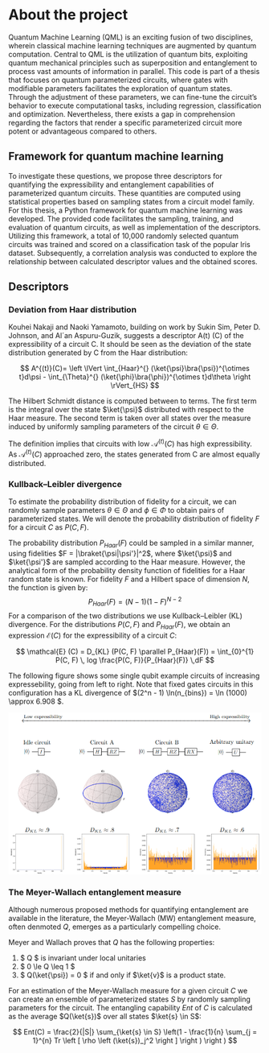 # About the project

Quantum Machine Learning (QML) is an exciting fusion of two disciplines, wherein classical machine learning techniques are augmented by quantum computation. Central to QML is the utilization of quantum bits, exploiting quantum mechanical principles such as superposition and entanglement to process vast amounts of information in parallel. This code is part of a thesis that focuses on quantum parameterized circuits, where gates with modifiable parameters facilitates the exploration of quantum states. Through the adjustment of these parameters, we can fine-tune the circuit’s behavior to execute computational tasks, including regression, classification and optimization. Nevertheless, there exists a gap in comprehension regarding the factors that render a specific parameterized circuit more potent or advantageous compared to others.

## Framework for quantum machine learning

To investigate these questions, we propose three descriptors for quantifying the expressibility and entanglement capabilities of parameterized quantum circuits. These quantities are computed using statistical properties based on sampling states from a circuit model family. For this thesis, a Python framework for quantum machine learning was developed. The provided code facilitates the sampling, training, and evaluation of quantum circuits, as well as implementation of the descriptors. Utilizing this framework, a total of 10,000 randomly selected quantum circuits was trained and scored on a classification task of the popular Iris dataset. Subsequently, a correlation analysis was conducted to explore the relationship between calculated descriptor values and the obtained scores.

## Descriptors

### Deviation from Haar distribution

Kouhei Nakaji and Naoki Yamamoto, building on work by Sukin Sim, Peter D. Johnson, and Al´an Aspuru-Guzik, suggests a descriptor A(t) (C) of the expressibility of a circuit C. It should be seen as the deviation of the state distribution generated by C from the Haar distribution:

$$
A^{(t)}(C)= \left \lVert \int_{Haar}^{} (\ket{\psi}\bra{\psi})^{\otimes t}d\psi - \int_{\Theta}^{} (\ket{\phi}\bra{\phi})^{\otimes t}d\theta \right \rVert_{HS}
$$

The Hilbert Schmidt distance is computed between to terms. The first term is the integral over the state $\ket{\psi}$ distributed with respect to the Haar measure. The second term is taken over all states over the measure induced by uniformly sampling parameters of the circuit $\theta \in \Theta$.

The definition implies that circuits with low $\mathcal{A}^{(t)}(C)$ has high expressibility. As $\mathcal{A}^{(t)}(C)$ approached zero, the states generated from C are almost equally distributed.

### Kullback–Leibler divergence

To estimate the probability distribution of fidelity for a circuit, we can randomly sample parameters $\theta \in \Theta$ and $\phi \in \Phi$ to obtain pairs of parameterized states. We will denote the probability distribution of fidelity $F$ for a circuit $C$ as $P(C, F)$. 

The probability distribution $P_{Haar}(F)$ could be sampled in a similar manner, using fidelities $F = |\braket{\psi|\psi'}|^2$, where $\ket{\psi}$ and $\ket{\psi'}$ are sampled according to the Haar measure. However, the analytical form of the probability density function of fidelities for a Haar random state is known. For fidelity $F$ and a Hilbert space of dimension $N$, the function is given by:
$$
    P_{Haar}(F) = (N - 1)(1 - F)^{N-2}
$$
For a comparison of the two distributions we use Kullback–Leibler (KL) divergence. For the distributions $P(C, F)$ and $P_{Haar}(F)$, we obtain an expression $\mathcal{E} (C)$ for the expressibility of a circuit $C$:

$$
\mathcal{E} (C) = D_{KL} (P(C, F) \parallel P_{Haar}(F)) = \int_{0}^{1} P(C, F) \, log \frac{P(C, F)}{P_{Haar}(F)} \,dF
$$

The following figure shows some single qubit example circuits of increasing expressebility, going from left to right. Note that fixed gates circuits in this configuration has a KL divergence of $(2^n - 1) \ln(n_{bins}) = \ln (1000) \approx 6.908 $.

![KL divergence.](KLDiv.png)

### The Meyer-Wallach entanglement measure
Although numerous proposed methods for quantifying entanglement are available in the literature, the Meyer-Wallach (MW) entanglement measure, often denmoted $Q$, emerges as a particularly compelling choice.

Meyer and Wallach proves that $Q$ has the following properties:
1. $ Q $ is invariant under local unitaries
2. $ 0 \le Q \leq 1 $
3. $ Q(\ket{\psi}) = 0 $ if and only if $\ket{v}$ is a product state.

For an estimation of the Meyer-Wallach measure for a given circuit $C$ we can create an ensemble of parameterized states $S$ by randomly sampling parameters for the circuit. The entangling capability $Ent$ of $C$ is calculated as the average $Q(\ket{s})$ over all states $\ket{s} \in S$:

$$
Ent(C) = \frac{2}{|S|} \sum_{\ket{s} \in S} \left(1 - \frac{1}{n} \sum_{j = 1}^{n} Tr \left [ \rho \left (\ket{s})_j^2 \right ] \right ) \right )
$$